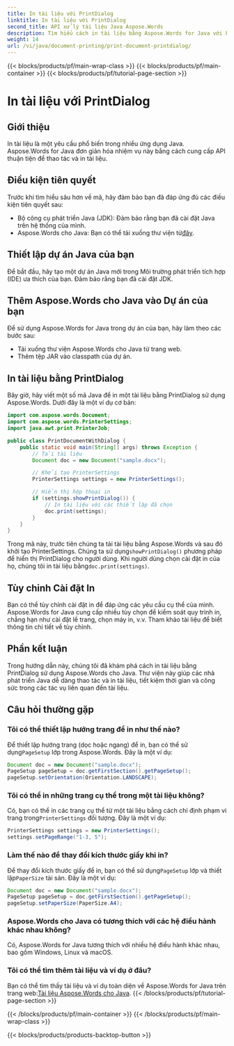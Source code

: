 ```yaml
---
title: In tài liệu với PrintDialog
linktitle: In tài liệu với PrintDialog
second_title: API xử lý tài liệu Java Aspose.Words
description: Tìm hiểu cách in tài liệu bằng Aspose.Words for Java với PrintDialog. Tùy chỉnh cài đặt, in các trang cụ thể và nhiều hơn nữa trong hướng dẫn từng bước này.
weight: 14
url: /vi/java/document-printing/print-document-printdialog/
---
```


{{< blocks/products/pf/main-wrap-class >}}
{{< blocks/products/pf/main-container >}}
{{< blocks/products/pf/tutorial-page-section >}}

# In tài liệu với PrintDialog



## Giới thiệu

In tài liệu là một yêu cầu phổ biến trong nhiều ứng dụng Java. Aspose.Words for Java đơn giản hóa nhiệm vụ này bằng cách cung cấp API thuận tiện để thao tác và in tài liệu.

## Điều kiện tiên quyết

Trước khi tìm hiểu sâu hơn về mã, hãy đảm bảo bạn đã đáp ứng đủ các điều kiện tiên quyết sau:

- Bộ công cụ phát triển Java (JDK): Đảm bảo rằng bạn đã cài đặt Java trên hệ thống của mình.
-  Aspose.Words cho Java: Bạn có thể tải xuống thư viện từ[đây](https://releases.aspose.com/words/java/).

## Thiết lập dự án Java của bạn

Để bắt đầu, hãy tạo một dự án Java mới trong Môi trường phát triển tích hợp (IDE) ưa thích của bạn. Đảm bảo rằng bạn đã cài đặt JDK.

## Thêm Aspose.Words cho Java vào Dự án của bạn

Để sử dụng Aspose.Words for Java trong dự án của bạn, hãy làm theo các bước sau:

- Tải xuống thư viện Aspose.Words cho Java từ trang web.
- Thêm tệp JAR vào classpath của dự án.

## In tài liệu bằng PrintDialog

Bây giờ, hãy viết một số mã Java để in một tài liệu bằng PrintDialog sử dụng Aspose.Words. Dưới đây là một ví dụ cơ bản:

```java
import com.aspose.words.Document;
import com.aspose.words.PrinterSettings;
import java.awt.print.PrinterJob;

public class PrintDocumentWithDialog {
    public static void main(String[] args) throws Exception {
        // Tải tài liệu
        Document doc = new Document("sample.docx");

        // Khởi tạo PrinterSettings
        PrinterSettings settings = new PrinterSettings();

        // Hiển thị hộp thoại in
        if (settings.showPrintDialog()) {
            // In tài liệu với các thiết lập đã chọn
            doc.print(settings);
        }
    }
}
```

 Trong mã này, trước tiên chúng ta tải tài liệu bằng Aspose.Words và sau đó khởi tạo PrinterSettings. Chúng ta sử dụng`showPrintDialog()` phương pháp để hiển thị PrintDialog cho người dùng. Khi người dùng chọn cài đặt in của họ, chúng tôi in tài liệu bằng`doc.print(settings)`.

## Tùy chỉnh Cài đặt In

Bạn có thể tùy chỉnh cài đặt in để đáp ứng các yêu cầu cụ thể của mình. Aspose.Words for Java cung cấp nhiều tùy chọn để kiểm soát quy trình in, chẳng hạn như cài đặt lề trang, chọn máy in, v.v. Tham khảo tài liệu để biết thông tin chi tiết về tùy chỉnh.

## Phần kết luận

Trong hướng dẫn này, chúng tôi đã khám phá cách in tài liệu bằng PrintDialog sử dụng Aspose.Words cho Java. Thư viện này giúp các nhà phát triển Java dễ dàng thao tác và in tài liệu, tiết kiệm thời gian và công sức trong các tác vụ liên quan đến tài liệu.

## Câu hỏi thường gặp

### Tôi có thể thiết lập hướng trang để in như thế nào?

 Để thiết lập hướng trang (dọc hoặc ngang) để in, bạn có thể sử dụng`PageSetup` lớp trong Aspose.Words. Đây là một ví dụ:

```java
Document doc = new Document("sample.docx");
PageSetup pageSetup = doc.getFirstSection().getPageSetup();
pageSetup.setOrientation(Orientation.LANDSCAPE);
```

### Tôi có thể in những trang cụ thể trong một tài liệu không?

 Có, bạn có thể in các trang cụ thể từ một tài liệu bằng cách chỉ định phạm vi trang trong`PrinterSettings` đối tượng. Đây là một ví dụ:

```java
PrinterSettings settings = new PrinterSettings();
settings.setPageRange("1-3, 5");
```

### Làm thế nào để thay đổi kích thước giấy khi in?

Để thay đổi kích thước giấy để in, bạn có thể sử dụng`PageSetup` lớp và thiết lập`PaperSize` tài sản. Đây là một ví dụ:

```java
Document doc = new Document("sample.docx");
PageSetup pageSetup = doc.getFirstSection().getPageSetup();
pageSetup.setPaperSize(PaperSize.A4);
```

### Aspose.Words cho Java có tương thích với các hệ điều hành khác nhau không?

Có, Aspose.Words for Java tương thích với nhiều hệ điều hành khác nhau, bao gồm Windows, Linux và macOS.

### Tôi có thể tìm thêm tài liệu và ví dụ ở đâu?

 Bạn có thể tìm thấy tài liệu và ví dụ toàn diện về Aspose.Words for Java trên trang web:[Tài liệu Aspose.Words cho Java](https://reference.aspose.com/words/java/).
{{< /blocks/products/pf/tutorial-page-section >}}

{{< /blocks/products/pf/main-container >}}
{{< /blocks/products/pf/main-wrap-class >}}

{{< blocks/products/products-backtop-button >}}
